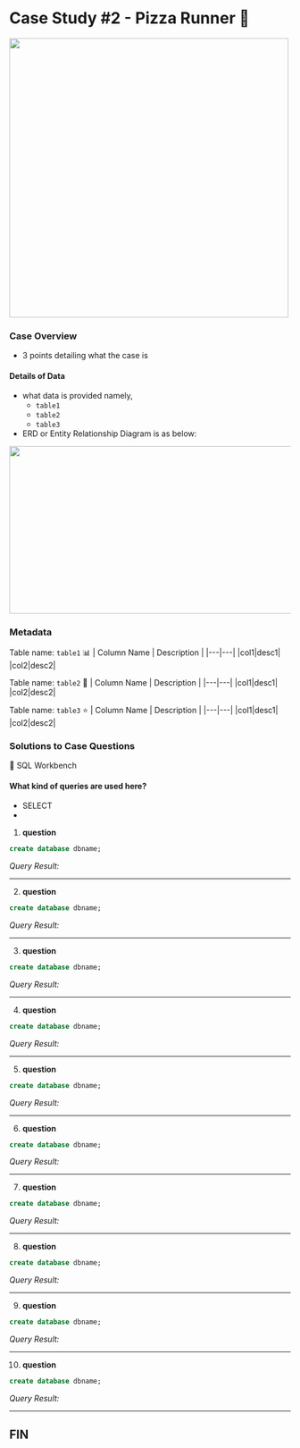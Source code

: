 #  Case Study #2 - Pizza Runner 🍕

<img src="link" width="500" height="500" />

### Case Overview
* 3 points detailing what the case is

#### Details of Data
* what data is provided namely,
    - `table1`
    - `table2`
    - `table3`
* ERD or Entity Relationship Diagram is as below:

<img src="link" width="600" height="300" />

### Metadata

Table name: `table1` 📊
| Column Name | Description | 
|---|---|
|col1|desc1|
|col2|desc2|



Table name: `table2` 📝
| Column Name | Description | 
|---|---|
|col1|desc1|
|col2|desc2|

Table name: `table3` :star:
| Column Name | Description | 
|---|---|
|col1|desc1|
|col2|desc2|

### Solutions to Case Questions
🧰 SQL Workbench

#### What kind of queries are used here?
- SELECT
- 

1. **question**
```sql
create database dbname;
```
*Query Result:*

---

2. **question**
```sql
create database dbname;
```
*Query Result:*

---

3. **question**
```sql
create database dbname;
```
*Query Result:*

---

4. **question**
```sql
create database dbname;
```
*Query Result:*

---

5. **question**
```sql
create database dbname;
```
*Query Result:*

---

6. **question**
```sql
create database dbname;
```
*Query Result:*

---
7. **question**
```sql
create database dbname;
```
*Query Result:*

---

8. **question**
```sql
create database dbname;
```
*Query Result:*

---

9. **question**
```sql
create database dbname;
```
*Query Result:*

---

10. **question**
```sql
create database dbname;
```
*Query Result:*

---

## FIN
